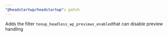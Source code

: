 ```yaml
---
"@headstartwp/headstartwp": patch
---
```


Adds the filter `tenup_headless_wp_previews_enabled`that can disable preview handling
